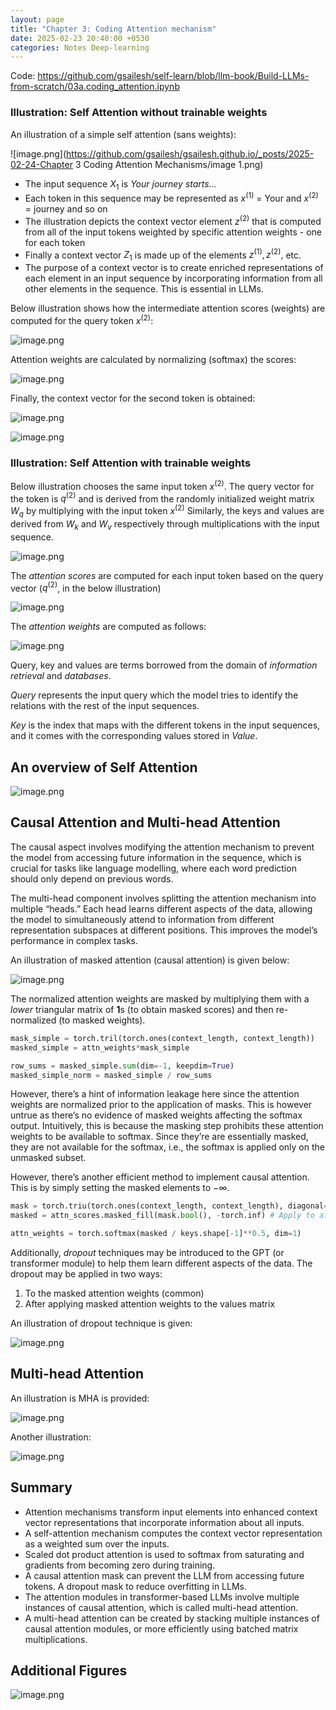 ```yaml
---
layout: page
title: "Chapter 3: Coding Attention mechanism"
date: 2025-02-23 20:40:00 +0530
categories: Notes Deep-learning
---
```




Code: https://github.com/gsailesh/self-learn/blob/llm-book/Build-LLMs-from-scratch/03a.coding_attention.ipynb

### Illustration: Self Attention without trainable weights

An illustration of a simple self attention (sans weights):

![image.png](https://github.com/gsailesh/gsailesh.github.io/_posts/2025-02-24-Chapter 3 Coding Attention Mechanisms/image 1.png)

- The input sequence $X_{1}$ is *Your journey starts…*
- Each token in this sequence may be represented as $x^{(1)}$ = Your and $x^{(2)}$ = journey and so on
- The illustration depicts the context vector element $z^{(2)}$ that is computed from all of the input tokens weighted by specific attention weights - one for each token
- Finally a context vector $Z_{1}$ is made up of the elements $z^{(1)}, z^{(2)},$ etc.
- The purpose of a context vector is to create enriched representations of each element in an input sequence by incorporating information from all other elements in the sequence. This is essential in LLMs.

Below illustration shows how the intermediate attention scores (weights) are computed for the query token $x^{(2)}$:

![image.png](Chapter%203%20Coding%20Attention%20Mechanisms%2018d345517e4b804eb3becf79ab3171f0/image%201.png)

Attention weights are calculated by normalizing (softmax) the scores:

![image.png](Chapter%203%20Coding%20Attention%20Mechanisms%2018d345517e4b804eb3becf79ab3171f0/image%202.png)

Finally, the context vector for the second token is obtained:

![image.png](Chapter%203%20Coding%20Attention%20Mechanisms%2018d345517e4b804eb3becf79ab3171f0/image%203.png)

![image.png](Chapter%203%20Coding%20Attention%20Mechanisms%2018d345517e4b804eb3becf79ab3171f0/image%204.png)

### Illustration: Self Attention with trainable weights

Below illustration chooses the same input token $x^{(2)}$. The query vector for the token is $q^{(2)}$ and is derived from the randomly initialized weight matrix $W_{q}$ by multiplying with the input token $x^{(2)}$ Similarly, the keys and values are derived from $W_{k}$ and $W_{v}$ respectively through multiplications with the input sequence.

![image.png](Chapter%203%20Coding%20Attention%20Mechanisms%2018d345517e4b804eb3becf79ab3171f0/image%205.png)

The *attention scores* are computed for each input token based on the query vector ($q^{(2)}$, in the below illustration) 

![image.png](Chapter%203%20Coding%20Attention%20Mechanisms%2018d345517e4b804eb3becf79ab3171f0/image%206.png)

The *attention weights* are computed as follows:

![image.png](Chapter%203%20Coding%20Attention%20Mechanisms%2018d345517e4b804eb3becf79ab3171f0/image%207.png)

Query, key and values are terms borrowed from the domain of *information retrieval* and *databases*.

*Query* represents the input query which the model tries to identify the relations with the rest of the input sequences.

*Key* is the index that maps with the different tokens in the input sequences, and it comes with the corresponding values stored in *Value*.

## An overview of Self Attention

![image.png](Chapter%203%20Coding%20Attention%20Mechanisms%2018d345517e4b804eb3becf79ab3171f0/image%208.png)

## Causal Attention and Multi-head Attention

The causal aspect involves modifying the attention mechanism to prevent the model from accessing future information in the sequence, which is crucial for tasks like language modelling, where each word prediction should only depend on previous words.

The multi-head component involves splitting the attention mechanism into multiple “heads.” Each head learns different aspects of the data, allowing the model to simultaneously attend to information from different representation subspaces at different positions. This improves the model’s performance in complex tasks.

An illustration of masked attention (causal attention) is given below:

![image.png](Chapter%203%20Coding%20Attention%20Mechanisms%2018d345517e4b804eb3becf79ab3171f0/image%209.png)

The normalized attention weights are masked by multiplying them with a *lower* triangular matrix of **1**s (to obtain masked scores) and then re-normalized (to masked weights).

```python
mask_simple = torch.tril(torch.ones(context_length, context_length))
masked_simple = attn_weights*mask_simple

row_sums = masked_simple.sum(dim=-1, keepdim=True)
masked_simple_norm = masked_simple / row_sums
```

However, there’s a hint of information leakage here since the attention weights are normalized prior to the application of masks. This is however untrue as there’s no evidence of masked weights affecting the softmax output. Intuitively, this is because the masking step prohibits these attention weights to be available to softmax. Since they’re are essentially masked, they are not available for the softmax, i.e., the softmax is applied only on the unmasked subset.

However, there’s another efficient method to implement causal attention. This is by simply setting the masked elements to $-\infty$.

```python
mask = torch.triu(torch.ones(context_length, context_length), diagonal=1)
masked = attn_scores.masked_fill(mask.bool(), -torch.inf) # Apply to attention scores.

attn_weights = torch.softmax(masked / keys.shape[-1]**0.5, dim=1)
```

Additionally, *dropout* techniques may be introduced to the GPT (or transformer module) to help them learn different aspects of the data. The dropout may be applied in two ways:

1. To the masked attention weights (common)
2. After applying masked attention weights to the values matrix

An illustration of dropout technique is given:

![image.png](Chapter%203%20Coding%20Attention%20Mechanisms%2018d345517e4b804eb3becf79ab3171f0/image%2010.png)

## Multi-head Attention

An illustration is MHA is provided:

![image.png](Chapter%203%20Coding%20Attention%20Mechanisms%2018d345517e4b804eb3becf79ab3171f0/image%2011.png)

Another illustration:

![image.png](Chapter%203%20Coding%20Attention%20Mechanisms%2018d345517e4b804eb3becf79ab3171f0/image%2012.png)

## Summary

- Attention mechanisms transform input elements into enhanced context vector representations that incorporate information about all inputs.
- A self-attention mechanism computes the context vector representation as a weighted sum over the inputs.
- Scaled dot product attention is used to softmax from saturating and gradients from becoming zero during training.
- A causal attention mask can prevent the LLM from accessing future tokens. A dropout mask to reduce overfitting in LLMs.
- The attention modules in transformer-based LLMs involve multiple instances of causal attention, which is called multi-head attention.
- A multi-head attention can be created by stacking multiple instances of causal attention modules, or more efficiently using batched matrix multiplications.

## Additional Figures

![image.png](Chapter%203%20Coding%20Attention%20Mechanisms%2018d345517e4b804eb3becf79ab3171f0/image%2013.png)